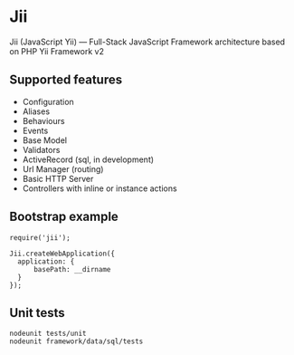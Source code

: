 Jii
====

Jii (JavaScript Yii) — Full-Stack JavaScript Framework architecture based on PHP Yii Framework v2

Supported features
---

  - Configuration
  - Aliases
  - Behaviours
  - Events
  - Base Model
  - Validators
  - ActiveRecord (sql, in development)
  - Url Manager (routing)
  - Basic HTTP Server
  - Controllers with inline or instance actions

Bootstrap example
---

    require('jii');
  
    Jii.createWebApplication({
      application: {
  		  basePath: __dirname
  	  }
    });

Unit tests
---

    nodeunit tests/unit
    nodeunit framework/data/sql/tests

